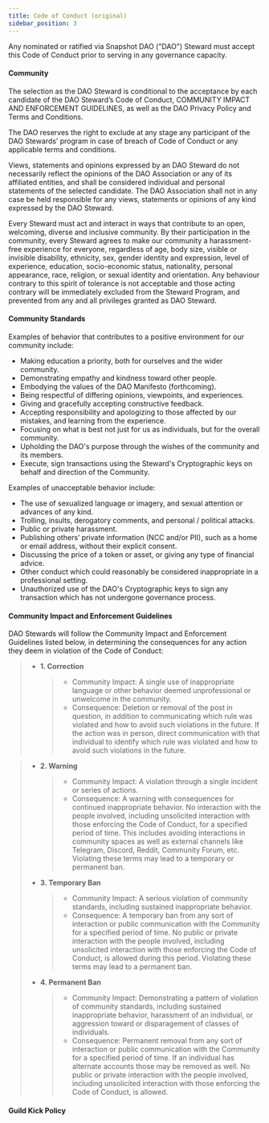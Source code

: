 ```yaml
---
title: Code of Conduct (original)
sidebar_position: 3
---
```


Any nominated or ratified via Snapshot DAO ("DAO") Steward must accept this Code of Conduct prior to serving in any governance capacity.

#### Community

The selection as the DAO Steward is conditional to the acceptance by each candidate of the DAO Steward’s Code of Conduct, COMMUNITY IMPACT AND ENFORCEMENT GUIDELINES, as well as the DAO Privacy Policy and Terms and Conditions.

The DAO reserves the right to exclude at any stage any participant of the DAO Stewards’ program in case of breach of Code of Conduct or any applicable terms and conditions.

Views, statements and opinions expressed by an DAO Steward do not necessarily reflect the opinions of the DAO Association or any of its affiliated entities, and shall be considered individual and personal statements of the selected candidate. The DAO Association shall not in any case be held responsible for any views, statements or opinions of any kind expressed by the DAO Steward.

‍Every Steward must act and interact in ways that contribute to an open, welcoming, diverse and inclusive community. By their participation in the community, every Steward agrees to make our community a harassment-free experience for everyone, regardless of age, body size, visible or invisible disability, ethnicity, sex, gender identity and expression, level of experience, education, socio-economic status, nationality, personal appearance, race, religion, or sexual identity and orientation. Any behaviour contrary to this spirit of tolerance is not acceptable and those acting contrary will be immediately excluded from the Steward Program, and prevented from any and all privileges granted as DAO Steward.

#### Community Standards

Examples of behavior that contributes to a positive environment for our community include:

-   Making education a priority, both for ourselves and the wider community.
-   Demonstrating empathy and kindness toward other people.
-   Embodying the values of the DAO Manifesto (forthcoming).
-   Being respectful of differing opinions, viewpoints, and experiences.
-   Giving and gracefully accepting constructive feedback.
-   Accepting responsibility and apologizing to those affected by our mistakes, and learning from the experience.
-   Focusing on what is best not just for us as individuals, but for the overall community.
-   Upholding the DAO's purpose through the wishes of the community and its members.
-   Execute, sign transactions using the Steward's Cryptographic keys on behalf and direction of the Community.

Examples of unacceptable behavior include:

-   The use of sexualized language or imagery, and sexual attention or advances of any kind.
-   Trolling, insults, derogatory comments, and personal / political attacks.
-   Public or private harassment.
-   Publishing others’ private information (NCC and/or PII), such as a home or email address, without their explicit consent.
-   Discussing the price of a token or asset, or giving any type of financial advice.
-   Other conduct which could reasonably be considered inappropriate in a professional setting.
-   Unauthorized use of the DAO's Cryptographic keys to sign any transaction which has not undergone governance process.

#### Community Impact and Enforcement Guidelines

DAO Stewards will follow the Community Impact and Enforcement Guidelines listed below, in determining the consequences for any action they deem in violation of the Code of Conduct:

> -   **1. Correction**
>     > -   Community Impact: A single use of inappropriate language or other behavior deemed unprofessional or unwelcome in the community.
>     > -   Consequence: Deletion or removal of the post in question, in addition to communicating which rule was violated and how to avoid such violations in the future. If the action was in person, direct communication with that individual to identify which rule was violated and how to avoid such violations in the future.

> -   **2. Warning**
>     > -   Community Impact: A violation through a single incident or series of actions.
>     > -   Consequence: A warning with consequences for continued inappropriate behavior. No interaction with the people involved, including unsolicited interaction with those enforcing the Code of Conduct, for a specified period of time. This includes avoiding interactions in community spaces as well as external channels like Telegram, Discord, Reddit, Community Forum, etc. Violating these terms may lead to a temporary or permanent ban.
> -   **3. Temporary Ban**
>     > -   Community Impact: A serious violation of community standards, including sustained inappropriate behavior.
>     > -   Consequence: A temporary ban from any sort of interaction or public communication with the Community for a specified period of time. No public or private interaction with the people involved, including unsolicited interaction with those enforcing the Code of Conduct, is allowed during this period. Violating these terms may lead to a permanent ban.
> -   **4. Permanent Ban**
>     > -   Community Impact: Demonstrating a pattern of violation of community standards, including sustained inappropriate behavior, harassment of an individual, or aggression toward or disparagement of classes of individuals.
>     > -   Consequence: Permanent removal from any sort of interaction or public communication with the Community for a specified period of time. If an individual has alternate accounts those may be removed as well. No public or private interaction with the people involved, including unsolicited interaction with those enforcing the Code of Conduct, is allowed.

#### Guild Kick Policy
